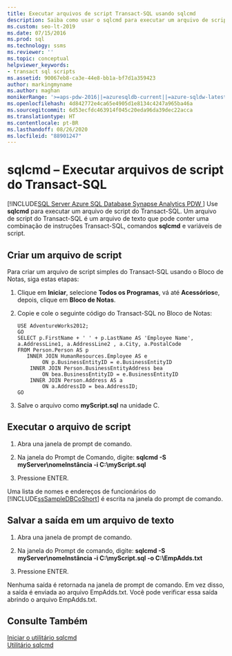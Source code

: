 ```yaml
---
title: Executar arquivos de script Transact-SQL usando sqlcmd
description: Saiba como usar o sqlcmd para executar um arquivo de script Transact-SQL. Ele pode conter instruções Transact-SQL, comandos sqlcmd e variáveis de script.
ms.custom: seo-lt-2019
ms.date: 07/15/2016
ms.prod: sql
ms.technology: ssms
ms.reviewer: ''
ms.topic: conceptual
helpviewer_keywords:
- transact sql scripts
ms.assetid: 90067eb8-ca3e-44e8-bb1a-bf7d1a359423
author: markingmyname
ms.author: maghan
monikerRange: '>=aps-pdw-2016||=azuresqldb-current||=azure-sqldw-latest||>=sql-server-2016||=sqlallproducts-allversions||>=sql-server-linux-2017||=azuresqldb-mi-current'
ms.openlocfilehash: 4d842772e4ca65e4905d1e8134c4247a965ba46a
ms.sourcegitcommit: 6d53ecfdc463914f045c20eda96da39dec22acca
ms.translationtype: HT
ms.contentlocale: pt-BR
ms.lasthandoff: 08/26/2020
ms.locfileid: "88901247"
---
```

# <a name="sqlcmd---run-transact-sql-script-files"></a>sqlcmd – Executar arquivos de script do Transact-SQL
[!INCLUDE[SQL Server Azure SQL Database Synapse Analytics PDW ](../../includes/applies-to-version/sql-asdb-asdbmi-asa-pdw.md)]
 Use **sqlcmd** para executar um arquivo de script do Transact-SQL. Um arquivo de script do Transact-SQL é um arquivo de texto que pode conter uma combinação de instruções Transact-SQL, comandos **sqlcmd** e variáveis de script.  

## <a name="create-a-script-file"></a>Criar um arquivo de script  
 Para criar um arquivo de script simples do Transact-SQL usando o Bloco de Notas, siga estas etapas:  
  
1.  Clique em **Iniciar**, selecione **Todos os Programas**, vá até **Acessórios**e, depois, clique em **Bloco de Notas**.  
  
2.  Copie e cole o seguinte código do Transact-SQL no Bloco de Notas:  
  
    ```  
    USE AdventureWorks2012;  
    GO  
    SELECT p.FirstName + ' ' + p.LastName AS 'Employee Name',  
    a.AddressLine1, a.AddressLine2 , a.City, a.PostalCode   
    FROM Person.Person AS p   
       INNER JOIN HumanResources.Employee AS e   
            ON p.BusinessEntityID = e.BusinessEntityID  
        INNER JOIN Person.BusinessEntityAddress bea   
            ON bea.BusinessEntityID = e.BusinessEntityID  
        INNER JOIN Person.Address AS a   
            ON a.AddressID = bea.AddressID;  
    GO  
    ```  
  
3.  Salve o arquivo como **myScript.sql** na unidade C.  
  
## <a name="run-the-script-file"></a>Executar o arquivo de script  
  
1.  Abra una janela de prompt de comando.  
  
2.  Na janela do Prompt de Comando, digite: **sqlcmd -S myServer\nomeInstância -i C:\myScript.sql**  
  
3.  Pressione ENTER.  
  
 Uma lista de nomes e endereços de funcionários do [!INCLUDE[ssSampleDBCoShort](../../includes/sssampledbcoshort-md.md)] é escrita na janela do prompt de comando.  

## <a name="save-the-output-to-a-text-file"></a>Salvar a saída em um arquivo de texto
  
1.  Abra una janela de prompt de comando.  
  
2.  Na janela do Prompt de comando, digite: **sqlcmd -S myServer\nomeInstância -i C:\myScript.sql -o C:\EmpAdds.txt**  
  
3.  Pressione ENTER.  
  
 Nenhuma saída é retornada na janela de prompt de comando. Em vez disso, a saída é enviada ao arquivo EmpAdds.txt. Você pode verificar essa saída abrindo o arquivo EmpAdds.txt.  
  
## <a name="see-also"></a>Consulte Também  
 [Iniciar o utilitário sqlcmd](../../relational-databases/scripting/sqlcmd-start-the-utility.md)   
 [Utilitário sqlcmd](../../tools/sqlcmd-utility.md)  
  
  
